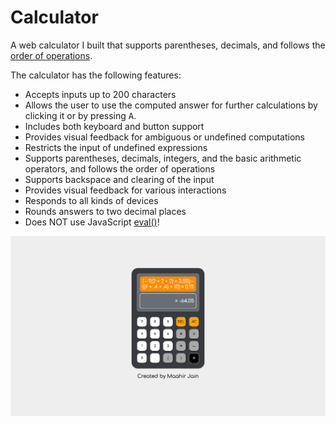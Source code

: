 # Calculator

A web calculator I built that supports parentheses, decimals, and follows the [order of operations](https://en.wikipedia.org/wiki/Order_of_operations).

The calculator has the following features:
- Accepts inputs up to 200 characters
- Allows the user to use the computed answer for further calculations by clicking it or by pressing <kbd>A</kbd>.
- Includes both keyboard and button support
- Provides visual feedback for ambiguous or undefined computations
- Restricts the input of undefined expressions
- Supports parentheses, decimals, integers, and the basic arithmetic operators, and follows the order of operations
- Supports backspace and clearing of the input
- Provides visual feedback for various interactions
- Responds to all kinds of devices
- Rounds answers to two decimal places
- Does NOT use JavaScript [eval()](https://developer.mozilla.org/en-US/docs/Web/JavaScript/Reference/Global_Objects/eval)!

![Screenshot of Calculator](./screenshot.png)
